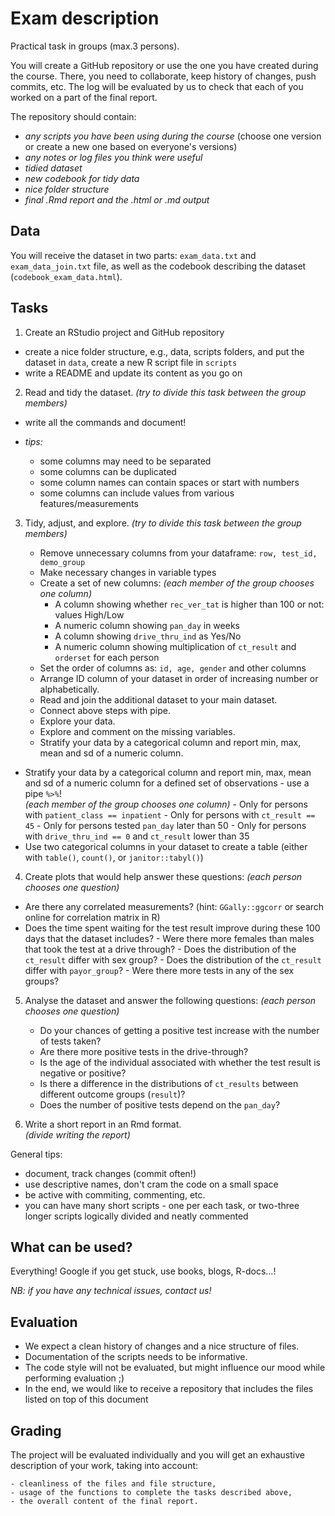 # Exam description

Practical task in groups (max.3 persons).

You will create a GitHub repository or use the one you have created during the
course. There, you need to collaborate, keep history of changes, push commits,
etc. The log will be evaluated by us to check that each of you worked on a part
of the final report.

The repository should contain:

- _any scripts you have been using during the course_ (choose one version or
create a new one based on everyone's versions)
- _any notes or log files you think were useful_
- _tidied dataset_
- _new codebook for tidy data_
- _nice folder structure_
- _final .Rmd report and the .html or .md output_

## Data

You will receive the dataset in two parts: `exam_data.txt` and
`exam_data_join.txt` file, as well as the codebook describing the dataset
(`codebook_exam_data.html`).

## Tasks

1. Create an RStudio project and GitHub repository

  - create a nice folder structure, e.g., data, scripts folders, and put the
  dataset in `data`, create a new R script file in `scripts`
  - write a README and update its content as you go on

2. Read and tidy the dataset.
_(try to divide this task between the group members)_

  - write all the commands and document!
  - _tips:_
  
      - some columns may need to be separated
      - some columns can be duplicated
      - some column names can contain spaces or start with numbers
      - some columns can include values from various features/measurements

3. Tidy, adjust, and explore.
_(try to divide this task between the group members)_

    - Remove unnecessary columns from your dataframe: `row, test_id, demo_group`
    - Make necessary changes in variable types
    - Create a set of new columns:
_(each member of the group chooses one column)_
        - A column showing whether `rec_ver_tat` is higher than 100 or not: values High/Low
        - A numeric column showing `pan_day` in weeks
        - A column showing `drive_thru_ind` as Yes/No
        - A numeric column showing multiplication of `ct_result` and `orderset` for each person
    - Set the order of columns as: `id, age, gender` and other columns
    - Arrange ID column of your dataset in order of increasing number or alphabetically.
    - Read and join the additional dataset to your main dataset.
    - Connect above steps with pipe.
    - Explore your data.
    - Explore and comment on the missing variables.
    - Stratify your data by a categorical column and report min, max, mean and sd of a numeric column.
  - Stratify your data by a categorical column and report min, max, mean and sd of a numeric column for a defined set of observations - use a pipe `%>%`!    
_(each member of the group chooses one column)_
        - Only for persons with `patient_class == inpatient`
        - Only for persons with `ct_result == 45`
        - Only for persons tested `pan_day` later than 50
        - Only for persons with `drive_thru_ind == 0` and `ct_result` lower than 35
  - Use two categorical columns in your dataset to create a table (either with
  `table()`, `count()`, or `janitor::tabyl()`)

4. Create plots that would help answer these questions:
_(each person chooses one question)_

  - Are there any correlated measurements? (hint: `GGally::ggcorr` or search
  online for correlation matrix in R)
   - Does the time spent waiting for the test result improve during these 100 days that the dataset includes?
    - Were there more females than males that took the test at a drive through?
    - Does the distribution of the `ct_result` differ with sex group?
    - Does the distribution of the `ct_result` differ with `payor_group`?
    - Were there more tests in any of the sex groups?

5. Analyse the dataset and answer the following questions:
_(each person chooses one question)_

    - Do your chances of getting a positive test increase with the number of tests taken?
    - Are there more positive tests in the drive-through?
    - Is the age of the individual associated with whether the test result is negative or positive?
    - Is there a difference in the distributions of `ct_results` between different outcome groups (`result`)?
    - Does the number of positive tests depend on the `pan_day`?

6. Write a short report in an Rmd format.    
_(divide writing the report)_

General tips:

- document, track changes (commit often!)
- use descriptive names, don't cram the code on a small space
- be active with commiting, commenting, etc.
- you can have many short scripts - one per each task, or two-three longer 
scripts logically divided and neatly commented

## What can be used?

Everything! Google if you get stuck, use books, blogs, R-docs...!

_NB: if you have any technical issues, contact us!_

## Evaluation

- We expect a clean history of changes and a nice structure of files.
- Documentation of the scripts needs to be informative.
- The code style will not be evaluated, but might influence our mood while
performing evaluation ;)
- In the end, we would like to receive a repository that includes the files
listed on top of this document

## Grading

The project will be evaluated individually and you will get
an exhaustive description of your work, taking into account:

    - cleanliness of the files and file structure,
    - usage of the functions to complete the tasks described above,
    - the overall content of the final report.

